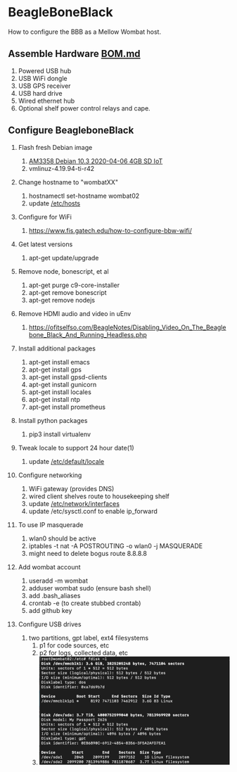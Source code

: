 # BeagleBoneBlack
How to configure the BBB as a Mellow Wombat host.

## Assemble Hardware [BOM.md](./BOM.md)
1. Powered USB hub
1. USB WiFi dongle
1. USB GPS receiver
1. USB hard drive
1. Wired ethernet hub
1. Optional shelf power control relays and cape.

## Configure BeagleboneBlack
1. Flash fresh Debian image
    1. [AM3358 Debian 10.3 2020-04-06 4GB SD IoT](https://debian.beagleboard.org/images/bone-debian-10.3-iot-armhf-2020-04-06-4gb.img.xz)
    1. vmlinuz-4.19.94-ti-r42

1.  Change hostname to "wombatXX"
    1. hostnamectl set-hostname wombat02
    1. update [/etc/hosts](https://github.com/guycole/mellow-wombat/blob/main/dox/hosts) 

1.  Configure for WiFi
    1. https://www.fis.gatech.edu/how-to-configure-bbw-wifi/

1.  Get latest versions
    1. apt-get update/upgrade

1.  Remove node, bonescript, et al
    1. apt-get purge c9-core-installer
    1. apt-get remove bonescript
    1. apt-get remove nodejs

1. Remove HDMI audio and video in uEnv
    1. https://ofitselfso.com/BeagleNotes/Disabling_Video_On_The_Beaglebone_Black_And_Running_Headless.php

1.  Install additional packages
    1. apt-get install emacs
    1. apt-get install gps
    1. apt-get install gpsd-clients
    1. apt-get install gunicorn
    1. apt-get install locales
    1. apt-get install ntp
    1. apt-get install prometheus

1.  Install python packages
    1. pip3 install virtualenv

1.  Tweak locale to support 24 hour date(1)
    1. update [/etc/default/locale](https://github.com/guycole/mellow-wombat/blob/main/dox/locale) 

1.  Configure networking
    1. WiFi gateway (provides DNS)
    1. wired client shelves route to housekeeping shelf
    1. update [/etc/network/interfaces](https://github.com/guycole/mellow-wombat/blob/main/dox/interfaces)
    1. update /etc/sysctl.conf to enable ip_forward

1.  To use IP masquerade 
    1. wlan0 should be active
    1. iptables -t nat -A POSTROUTING -o wlan0 -j MASQUERADE
    1. might need to delete bogus route 8.8.8.8

1.  Add wombat account
    1. useradd -m wombat 
    1. adduser wombat sudo (ensure bash shell)
    1. add .bash_aliases
    1. crontab -e (to create stubbed crontab)
    1. add github key

1.  Configure USB drives
    1. two partitions, gpt label, ext4 filesystems
        1. p1 for code sources, etc
        1. p2 for logs, collected data, etc
        1. ![fdisk screenshot](https://github.com/guycole/mellow-wombat/blob/main/dox/grafix/fdisk.png)

